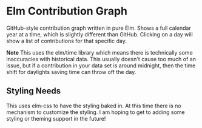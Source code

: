 # Elm Contribution Graph

GitHub-style contribution graph written in pure Elm. Shows a full calendar year at a time, which is slightly different than GitHub. Clicking on a day will show a list of contributions for that specific day.

**Note**
This uses the elm/time library which means there is technically some inaccuracies with historical data. This usually doesn't cause too much of an issue, but if a contribution in your data set is around midnight, then the time shift for daylights saving time can throw off the day. 


## Styling Needs
This uses elm-css to have the styling baked in. At this time there is no mechanism to customize the styling. I am hoping to get to adding some styling or theming support in the future!
